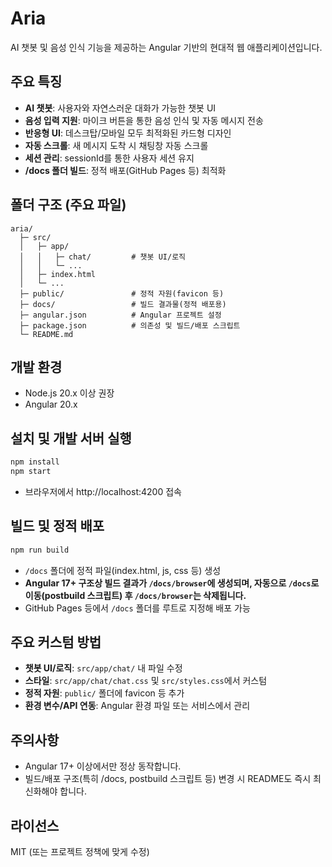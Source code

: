 # Aria

AI 챗봇 및 음성 인식 기능을 제공하는 Angular 기반의 현대적 웹 애플리케이션입니다.

## 주요 특징
- **AI 챗봇**: 사용자와 자연스러운 대화가 가능한 챗봇 UI
- **음성 입력 지원**: 마이크 버튼을 통한 음성 인식 및 자동 메시지 전송
- **반응형 UI**: 데스크탑/모바일 모두 최적화된 카드형 디자인
- **자동 스크롤**: 새 메시지 도착 시 채팅창 자동 스크롤
- **세션 관리**: sessionId를 통한 사용자 세션 유지
- **/docs 폴더 빌드**: 정적 배포(GitHub Pages 등) 최적화

## 폴더 구조 (주요 파일)
```
aria/
  ├─ src/
  │   ├─ app/
  │   │   ├─ chat/         # 챗봇 UI/로직
  │   │   └─ ...
  │   ├─ index.html
  │   └─ ...
  ├─ public/               # 정적 자원(favicon 등)
  ├─ docs/                 # 빌드 결과물(정적 배포용)
  ├─ angular.json          # Angular 프로젝트 설정
  ├─ package.json          # 의존성 및 빌드/배포 스크립트
  └─ README.md
```

## 개발 환경
- Node.js 20.x 이상 권장
- Angular 20.x

## 설치 및 개발 서버 실행
```bash
npm install
npm start
```
- 브라우저에서 http://localhost:4200 접속

## 빌드 및 정적 배포
```bash
npm run build
```
- `/docs` 폴더에 정적 파일(index.html, js, css 등) 생성
- **Angular 17+ 구조상 빌드 결과가 `/docs/browser`에 생성되며, 자동으로 `/docs`로 이동(postbuild 스크립트) 후 `/docs/browser`는 삭제됩니다.**
- GitHub Pages 등에서 `/docs` 폴더를 루트로 지정해 배포 가능

## 주요 커스텀 방법
- **챗봇 UI/로직**: `src/app/chat/` 내 파일 수정
- **스타일**: `src/app/chat/chat.css` 및 `src/styles.css`에서 커스텀
- **정적 자원**: `public/` 폴더에 favicon 등 추가
- **환경 변수/API 연동**: Angular 환경 파일 또는 서비스에서 관리

## 주의사항
- Angular 17+ 이상에서만 정상 동작합니다.
- 빌드/배포 구조(특히 /docs, postbuild 스크립트 등) 변경 시 README도 즉시 최신화해야 합니다.

## 라이선스
MIT (또는 프로젝트 정책에 맞게 수정)
